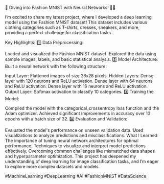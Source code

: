 🚀 Diving into Fashion MNIST with Neural Networks! 👗👞

I’m excited to share my latest project, where I developed a deep learning model using the Fashion MNIST dataset! This dataset includes various clothing categories such as T-shirts, dresses, sneakers, and more, providing a perfect challenge for classification tasks.

Key Highlights:
1️⃣ Data Preprocessing:

Loaded and visualized the Fashion MNIST dataset.
Explored the data using sample images, labels, and basic statistical analysis.
2️⃣ Model Architecture:
Built a neural network with the following structure:

Input Layer: Flattened images of size 28x28 pixels.
Hidden Layers:
Dense layer with 120 neurons and ReLU activation.
Dense layer with 64 neurons and ReLU activation.
Dense layer with 16 neurons and ReLU activation.
Output Layer: Softmax activation to classify 10 categories.
3️⃣ Training the Model:

Compiled the model with the categorical_crossentropy loss function and the Adam optimizer.
Achieved significant improvements in accuracy over 10 epochs with a batch size of 32.
4️⃣ Evaluation and Validation:

Evaluated the model's performance on unseen validation data.
Used visualizations to analyze predictions and misclassifications.
What I Learned:
The importance of tuning neural network architectures for optimal performance.
Techniques to visualize and interpret model predictions effectively.
Overcoming common challenges like mismatched data shapes and hyperparameter optimization.
This project has deepened my understanding of deep learning for image classification tasks, and I’m eager to explore more complex datasets and models.

#MachineLearning #DeepLearning #AI #FashionMNIST #DataScience
